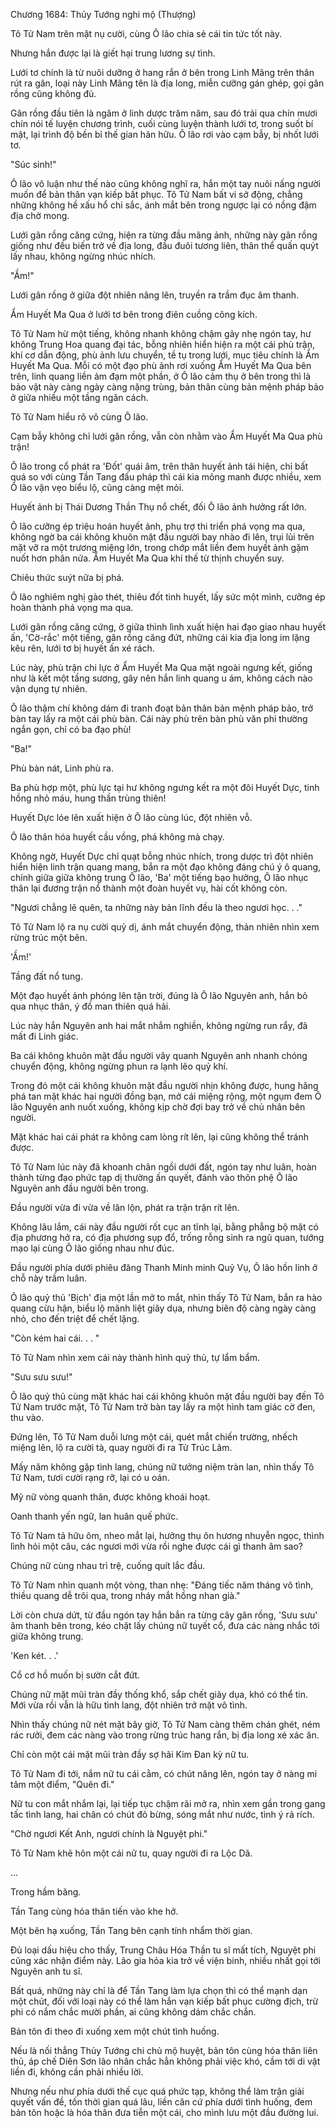




Chương 1684: Thủy Tướng nghi mộ (Thượng)


Tô Tử Nam trên mặt nụ cười, cùng Ô lão chia sẻ cái tin tức tốt này.

Nhưng hắn được lại là giết hại trung lương sự tình.

Lưới tơ chính là từ nuôi dưỡng ở hang rắn ở bên trong Linh Mãng trên thân rút ra gân, loại này Linh Mãng tên là địa long, miễn cưỡng gán ghép, gọi gân rồng cũng không đủ.

Gân rồng đầu tiên là ngâm ở linh dược trăm năm, sau đó trải qua chín mươi chín nói tế luyện chương trình, cuối cùng luyện thành lưới tơ, trong suốt bí mật, lại trình độ bền bỉ thế gian hãn hữu. Ô lão rơi vào cạm bẫy, bị nhốt lưới tơ.

"Súc sinh!"

Ô lão vô luận như thế nào cũng không nghĩ ra, hắn một tay nuôi nấng người muốn để bản thân vạn kiếp bất phục. Tô Tử Nam bất vi sở động, chẳng những không hề xấu hổ chi sắc, ánh mắt bên trong ngược lại có nồng đậm địa chờ mong.

Lưới gân rồng căng cứng, hiện ra từng đầu mãng ảnh, những này gân rồng giống như đều biến trở về địa long, đầu đuôi tương liên, thân thể quấn quýt lấy nhau, không ngừng nhúc nhích.

"Ầm!"

Lưới gân rồng ở giữa đột nhiên nâng lên, truyền ra trầm đục âm thanh.

Ẩm Huyết Ma Qua ở lưới tơ bên trong điên cuồng công kích.

Tô Tử Nam hừ một tiếng, không nhanh không chậm gảy nhẹ ngón tay, hư không Trung Hoa quang đại tác, bỗng nhiên hiển hiện ra một cái phù trận, khí cơ dẫn động, phù ảnh lưu chuyển, tề tụ trong lưới, mục tiêu chính là Ẩm Huyết Ma Qua. Mỗi có một đạo phù ảnh rơi xuống Ẩm Huyết Ma Qua bên trên, linh quang liền ảm đạm một phần, ở Ô lão cảm thụ ở bên trong thì là bảo vật này càng ngày càng nặng trùng, bản thân cùng bản mệnh pháp bảo ở giữa nhiều một tầng ngăn cách.

Tô Tử Nam hiểu rõ vô cùng Ô lão.

Cạm bẫy không chỉ lưới gân rồng, vẫn còn nhằm vào Ẩm Huyết Ma Qua phù trận!

Ô lão trong cổ phát ra 'Đốt' quái âm, trên thân huyết ảnh tái hiện, chỉ bất quá so với cùng Tần Tang đấu pháp thì cái kia mỏng manh được nhiều, xem Ô lão vặn vẹo biểu lộ, cũng càng mệt mỏi.

Huyết ảnh bị Thái Dương Thần Thụ nổ chết, đối Ô lão ảnh hưởng rất lớn.

Ô lão cưỡng ép triệu hoán huyết ảnh, phụ trợ thi triển phá vọng ma qua, không ngờ ba cái không khuôn mặt đầu người bay nhào đi lên, trụi lủi trên mặt vỡ ra một trương miệng lớn, trong chớp mắt liền đem huyết ảnh gặm nuốt hơn phân nửa. Ẩm Huyết Ma Qua khí thế từ thịnh chuyển suy.

Chiêu thức suýt nữa bị phá.

Ô lão nghiêm nghị gào thét, thiêu đốt tinh huyết, lấy sức một mình, cưỡng ép hoàn thành phá vọng ma qua.

Lưới gân rồng căng cứng, ở giữa thình lình xuất hiện hai đạo giao nhau huyết ấn, 'Cờ-rắc' một tiếng, gân rồng căng đứt, những cái kia địa long im lặng kêu rên, lưới tơ bị huyết ấn xé rách.

Lúc này, phù trận chi lực ở Ẩm Huyết Ma Qua mặt ngoài ngưng kết, giống như là kết một tầng sương, gây nên hắn linh quang u ám, không cách nào vận dụng tự nhiên.

Ô lão thậm chí không dám đi tranh đoạt bản thân bản mệnh pháp bảo, trở bàn tay lấy ra một cái phù bàn. Cái này phù trên bàn phù văn phi thường ngắn gọn, chỉ có ba đạo phù!

"Ba!"

Phù bàn nát, Linh phù ra.

Ba phù hợp một, phù lực tại hư không ngưng kết ra một đôi Huyết Dực, tinh hồng nhỏ máu, hung thần trùng thiên!

Huyết Dực lóe lên xuất hiện ở Ô lão cùng lúc, đột nhiên vỗ.

Ô lão thân hóa huyết cầu vồng, phá không mà chạy.

Không ngờ, Huyết Dực chỉ quạt bỗng nhúc nhích, trong dược trì đột nhiên hiển hiện linh trận quang mang, bắn ra một đạo không đáng chú ý ô quang, chính giữa giữa không trung Ô lão, 'Ba' một tiếng bạo hưởng, Ô lão nhục thân lại đương trận nổ thành một đoàn huyết vụ, hài cốt không còn.

"Ngươi chẳng lẽ quên, ta những này bản lĩnh đều là theo ngươi học. . ."

Tô Tử Nam lộ ra nụ cười quỷ dị, ánh mắt chuyển động, thản nhiên nhìn xem rừng trúc một bên.

'Ầm!'

Tầng đất nổ tung.

Một đạo huyết ảnh phóng lên tận trời, đúng là Ô lão Nguyên anh, hắn bỏ qua nhục thân, ý đồ man thiên quá hải.

Lúc này hắn Nguyên anh hai mắt nhắm nghiền, không ngừng run rẩy, đã mất đi Linh giác.

Ba cái không khuôn mặt đầu người vây quanh Nguyên anh nhanh chóng chuyển động, không ngừng phun ra lạnh lẽo quỷ khí.

Trong đó một cái không khuôn mặt đầu người nhịn không được, hung hăng phá tan mặt khác hai người đồng bạn, mở cái miệng rộng, một ngụm đem Ô lão Nguyên anh nuốt xuống, không kịp chờ đợi bay trở về chủ nhân bên người.

Mặt khác hai cái phát ra không cam lòng rít lên, lại cũng không thể tránh được.

Tô Tử Nam lúc này đã khoanh chân ngồi dưới đất, ngón tay như luân, hoàn thành từng đạo phức tạp dị thường ấn quyết, đánh vào thôn phệ Ô lão Nguyên anh đầu người bên trong.

Đầu người vừa đi vừa về lăn lộn, phát ra trận trận rít lên.

Không lâu lắm, cái này đầu người rốt cục an tĩnh lại, bằng phẳng bộ mặt có địa phương hở ra, có địa phương sụp đổ, trống rỗng sinh ra ngũ quan, tướng mạo lại cùng Ô lão giống nhau như đúc.

Đầu người phía dưới phiêu đãng Thanh Minh minh Quỷ Vụ, Ô lão hồn linh ở chỗ này trầm luân.

Ô lão quỷ thủ 'Bịch' địa một lần mở to mắt, nhìn thấy Tô Tử Nam, bắn ra hào quang cừu hận, biểu lộ mãnh liệt giãy dụa, nhưng biên độ càng ngày càng nhỏ, cho đến triệt để chết lặng.

"Còn kém hai cái. . . "

Tô Tử Nam nhìn xem cái này thành hình quỷ thủ, tự lẩm bẩm.

"Sưu sưu sưu!"

Ô lão quỷ thủ cùng mặt khác hai cái không khuôn mặt đầu người bay đến Tô Tử Nam trước mặt, Tô Tử Nam trở bàn tay lấy ra một hình tam giác cờ đen, thu vào.

Đứng lên, Tô Tử Nam duỗi lưng một cái, quét mắt chiến trường, nhếch miệng lên, lộ ra cười tà, quay người đi ra Tử Trúc Lâm.

Mấy năm không gặp tình lang, chúng nữ tưởng niệm tràn lan, nhìn thấy Tô Tử Nam, tươi cười rạng rỡ, lại có u oán.

Mỹ nữ vòng quanh thân, được không khoái hoạt.

Oanh thanh yến ngữ, lan huân quế phức.

Tô Tử Nam tả hữu ôm, nheo mắt lại, hưởng thụ ôn hương nhuyễn ngọc, thình lình hỏi một câu, các ngươi mới vừa rồi nghe được cái gì thanh âm sao?

Chúng nữ cùng nhau trì trệ, cuống quít lắc đầu.

Tô Tử Nam nhìn quanh một vòng, than nhẹ: "Đáng tiếc năm tháng vô tình, thiều quang dễ trôi qua, trong nháy mắt hồng nhan già."

Lời còn chưa dứt, từ đầu ngón tay hắn bắn ra từng cây gân rồng, 'Sưu sưu' âm thanh bên trong, kéo chặt lấy chúng nữ tuyết cổ, đưa các nàng nhắc tới giữa không trung.

'Ken két. . .'

Cổ cơ hồ muốn bị sườn cắt đứt.

Chúng nữ mặt mũi tràn đầy thống khổ, sắp chết giãy dụa, khó có thể tin. Mới vừa rồi vẫn là hữu tình lang, đột nhiên trở mặt vô tình.

Nhìn thấy chúng nữ nét mặt bây giờ, Tô Tử Nam càng thêm chán ghét, ném rác rưởi, đem các nàng vào trong rừng trúc hang rắn, bị địa long xé xác ăn.

Chỉ còn một cái mặt mũi tràn đầy sợ hãi Kim Đan kỳ nữ tu.

Tô Tử Nam đi tới, nắm nữ tu cái cằm, có chút nâng lên, ngón tay ở nàng mi tâm một điểm, "Quên đi."

Nữ tu con mắt nhắm lại, lại tiếp tục chậm rãi mở ra, nhìn xem gần trong gang tấc tình lang, hai chân có chút đỏ bừng, sóng mắt như nước, tình ý rả rích.

"Chờ ngươi Kết Anh, ngươi chính là Nguyệt phi."

Tô Tử Nam khẽ hôn một cái nữ tu, quay người đi ra Lộc Dã.

...

Trong hầm băng.

Tần Tang cùng hóa thân tiến vào khe hở.

Một bên hạ xuống, Tần Tang bên cạnh tính nhẩm thời gian.

Đủ loại dấu hiệu cho thấy, Trung Châu Hóa Thần tu sĩ mất tích, Nguyệt phi cũng xác nhận điểm này. Lão gia hỏa kia trở về viện binh, nhiều nhất gọi tới Nguyên anh tu sĩ.

Bất quá, những này chỉ là để Tần Tang làm lựa chọn thì có thể mạnh dạn một chút, đối với loại này có thể làm hắn vạn kiếp bất phục cường địch, trừ phi có nắm chắc mười phần, ai cũng không dám chắc chắn.

Bản tôn đi theo đi xuống xem một chút tình huống.

Nếu là nối thẳng Thủy Tướng chi chủ mộ huyệt, bản tôn cùng hóa thân liên thủ, áp chế Diên Sơn lão nhân chắc hẳn không phải việc khó, cầm tới di vật liền đi, không cần phải nhiều lời.

Nhưng nếu như phía dưới thế cục quá phức tạp, không thể làm trận giải quyết vấn đề, tốn thời gian quá lâu, liền căn cứ phía dưới tình huống, đem bản tôn hoặc là hóa thân đưa tiễn một cái, cho mình lưu một đầu đường lui.




